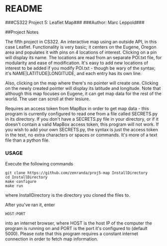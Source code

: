 # README #

###CS322 Project 5: Leaflet Map###
###Author: Marc Leppold###

##Project Notes

The fifth project in CS322. An interactive map using an outside API, in this case Leaflet. Functionality is very basic; it centers on the Eugene, Oregon area and populates it with pins on 4 locations of interest. Clicking on a pin will display its name. The locations are read from an separate POI.txt file, for modularity and ease of modification. It's easy to add new locations of interest to be added if you modify POI.txt - though be wary of the syntax; it's NAME|LATITUDE|LONGITUDE, and each entry has its own line.

Also, clicking on the map where there's no pointer will create one. Clicking on the newly created pointer will display its latitude and longitude. Note that although this map focuses on Eugene, it can get map data for the rest of the world. The user can scroll at their lesiure.

Requires an access token from MapBox in order to get map data - this program is currently configured to read one from a file called SECRETS.py in its directory. If you don't have a SECRETS.py file in your directory, or if it doesn't contain a valid MapBox access token, this program will not work. If you wish to add your own SECRETS.py, the syntax is just the access token in the text, no extra characters or spaces or commands. It's more of a text file than a python file.

### USAGE ###

Execute the following commands
```
git clone https://github.com/zenranda/proj5-map InstallDirectory
cd InstallDirectory
make configure
make run
```
where InstallDirectory is the directory you cloned the files to.

After you've ran it, enter
```
HOST:PORT
```
into an internet browser, where HOST is the host IP of the computer the program is running on and PORT is the port it's configured to (default 5000).
Please note that this program requires a constant internet connection in order to fetch map information.
